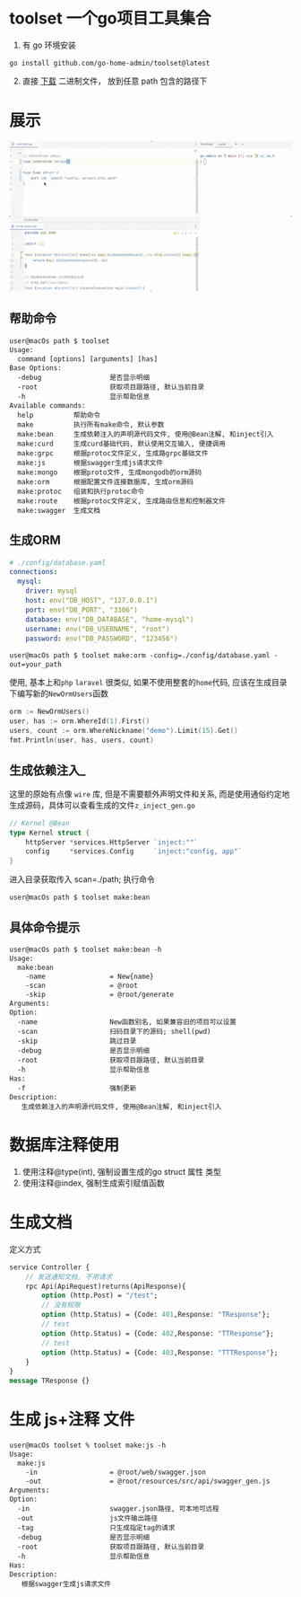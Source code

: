 # toolset 一个go项目工具集合

1. 有 go 环境安装
````shell
go install github.com/go-home-admin/toolset@latest
````

2. 直接 [下载](https://github.com/go-home-admin/toolset/releases) 二进制文件， 放到任意 path 包含的路径下

# 展示
![image](https://github.com/go-home-admin/toolset/blob/main/show.gif)


## 帮助命令
````shell
user@macOs path $ toolset
Usage:
  command [options] [arguments] [has]
Base Options:
  -debug                 是否显示明细
  -root                  获取项目跟路径, 默认当前目录
  -h                     显示帮助信息
Available commands:
  help          帮助命令
  make          执行所有make命令, 默认参数
  make:bean     生成依赖注入的声明源代码文件, 使用@Bean注解, 和inject引入
  make:curd     生成curd基础代码, 默认使用交互输入, 便捷调用 
  make:grpc     根据protoc文件定义, 生成路grpc基础文件
  make:js       根据swagger生成js请求文件
  make:mongo    根据proto文件, 生成mongodb的orm源码
  make:orm      根据配置文件连接数据库, 生成orm源码
  make:protoc   组装和执行protoc命令
  make:route    根据protoc文件定义, 生成路由信息和控制器文件
  make:swagger  生成文档
````

## 生成ORM
````yaml
# ./config/database.yaml
connections:
  mysql:
    driver: mysql
    host: env("DB_HOST", "127.0.0.1")
    port: env("DB_PORT", "3306")
    database: env("DB_DATABASE", "home-mysql")
    username: env("DB_USERNAME", "root")
    password: env("DB_PASSWORD", "123456")
````
````shell
user@macOs path $ toolset make:orm -config=./config/database.yaml -out=your_path
````
使用, 基本上和`php` `laravel` 很类似, 如果不使用整套的`home`代码, 应该在生成目录下编写新的`NewOrmUsers`函数
````go
orm := NewOrmUsers()
user, has := orm.WhereId(1).First()
users, count := orm.WhereNickname("demo").Limit(15).Get()
fmt.Println(user, has, users, count)
````


## 生成依赖注入_
这里的原始有点像 `wire` 库, 但是不需要额外声明文件和关系, 而是使用通俗约定地生成源码，具体可以查看生成的文件`z_inject_gen.go`
````go
// Kernel @Bean
type Kernel struct {
	httpServer *services.HttpServer `inject:""`
	config     *services.Config     `inject:"config, app"`
}
````
进入目录获取传入 scan=./path; 执行命令
````shell
user@macOs path $ toolset make:bean
````

## 具体命令提示

````shell
user@macOs path $ toolset make:bean -h
Usage:
  make:bean
    -name                = New{name}
    -scan                = @root
    -skip                = @root/generate
Arguments:
Option:
  -name                  New函数别名, 如果兼容旧的项目可以设置
  -scan                  扫码目录下的源码; shell(pwd)
  -skip                  跳过目录
  -debug                 是否显示明细
  -root                  获取项目跟路径, 默认当前目录
  -h                     显示帮助信息
Has:
  -f                     强制更新
Description:
   生成依赖注入的声明源代码文件, 使用@Bean注解, 和inject引入
````


# 数据库注释使用 
1. 使用注释@type(int), 强制设置生成的go struct 属性 类型
2. 使用注释@index, 强制生成索引赋值函数


# 生成文档
定义方式
````protobuf
service Controller {
    // 发送通知文档, 不用请求
    rpc Api(ApiRequest)returns(ApiResponse){
        option (http.Post) = "/test";
        // 没有权限
        option (http.Status) = {Code: 401,Response: "TResponse"};
        // test
        option (http.Status) = {Code: 402,Response: "TTResponse"};
        // test
        option (http.Status) = {Code: 403,Response: "TTTResponse"};
    }
}
message TResponse {}
````

# 生成 js+注释 文件
````shell
user@macOs toolset % toolset make:js -h  
Usage:
  make:js
    -in                  = @root/web/swagger.json
    -out                 = @root/resources/src/api/swagger_gen.js
Arguments:
Option:
  -in                    swagger.json路径, 可本地可远程
  -out                   js文件输出路径
  -tag                   只生成指定tag的请求
  -debug                 是否显示明细
  -root                  获取项目跟路径, 默认当前目录
  -h                     显示帮助信息
Has:
Description:
   根据swagger生成js请求文件
````